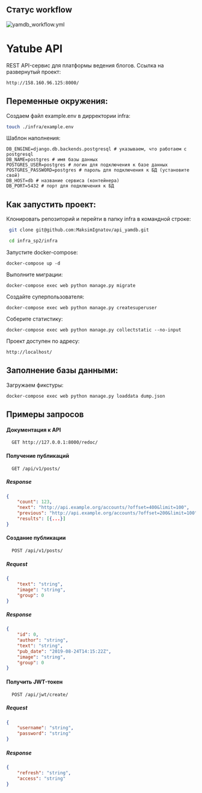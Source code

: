 ## Статус workflow

![yamdb_workflow.yml](https://github.com/MaksimIgnatov/yamdb_final/actions/workflows/yamdb_workflow.yml/badge.svg?event=push)

# Yatube API

REST API-сервис для платформы ведения блогов.
Ссылка на развернутый проект:
```
http://158.160.96.125:8000/
```


## Переменные окружения:
Создаем файл example.env в дирректории infra:
```bash
touch ./infra/example.env
```
Шаблон наполнения:
```
DB_ENGINE=django.db.backends.postgresql # указываем, что работаем с postgresql
DB_NAME=postgres # имя базы данных
POSTGRES_USER=postgres # логин для подключения к базе данных
POSTGRES_PASSWORD=postgres # пароль для подключения к БД (установите свой)
DB_HOST=db # название сервиса (контейнера)
DB_PORT=5432 # порт для подключения к БД 
```
## Как запустить проект:
Клонировать репозиторий и перейти в папку infra в командной строке:
```bash
 git clone git@github.com:MaksimIgnatov/api_yamdb.git
```
```bash
 cd infra_sp2/infra
```
Запустите docker-compose:
```
docker-compose up -d
```
Выполните миграции:
```
docker-compose exec web python manage.py migrate
```
Создайте суперпользователя:
```
docker-compose exec web python manage.py createsuperuser
```
Соберите статистику:
```
docker-compose exec web python manage.py collectstatic --no-input
```
Проект доступен по адресу:
```
http://localhost/
```
## Заполнение базы данными:
Загружаем фикстуры:
```
docker-compose exec web python manage.py loaddata dump.json
```
## Примеры запросов

#### Документация к API

```http
  GET http://127.0.0.1:8000/redoc/
```

#### Получение публикаций

```http
  GET /api/v1/posts/
```
##### Response
```json
{
    "count": 123,
    "next": "http://api.example.org/accounts/?offset=400&limit=100",
    "previous": "http://api.example.org/accounts/?offset=200&limit=100",
    "results": [{...}]
}
```
#### Создание публикации
```http
  POST /api/v1/posts/
```
##### Request

```json
{
    "text": "string",
    "image": "string",
    "group": 0  
}
```
##### Response
```json
{
    "id": 0,
    "author": "string",
    "text": "string",
    "pub_date": "2019-08-24T14:15:22Z",
    "image": "string",
    "group": 0
}
```

#### Получить JWT-токен

```http
  POST /api/jwt/create/
```
##### Request

```json
{
    "username": "string",
    "password": "string"
}
```
##### Response
```json
{
    "refresh": "string",
    "access": "string"
}
```